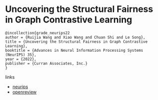 # Uncovering the Structural Fairness in Graph Contrastive Learning

```
@incollection{grade_neurips22
author = {Ruijia Wang and Xiao Wang and Chuan Shi and Le Song},
title = {Uncovering the Structural Fairness in Graph Contrastive Learning},
booktitle = {Advances in Neural Information Processing Systems (NeurIPS) 35},
year = {2022},
publisher = {Curran Associates, Inc.}
}
```

links
- [neurips](https://nips.cc/Conferences/2022/Schedule?showEvent=53431)
- [openreview](https://openreview.net/forum?id=RJemsN3V_kt)
